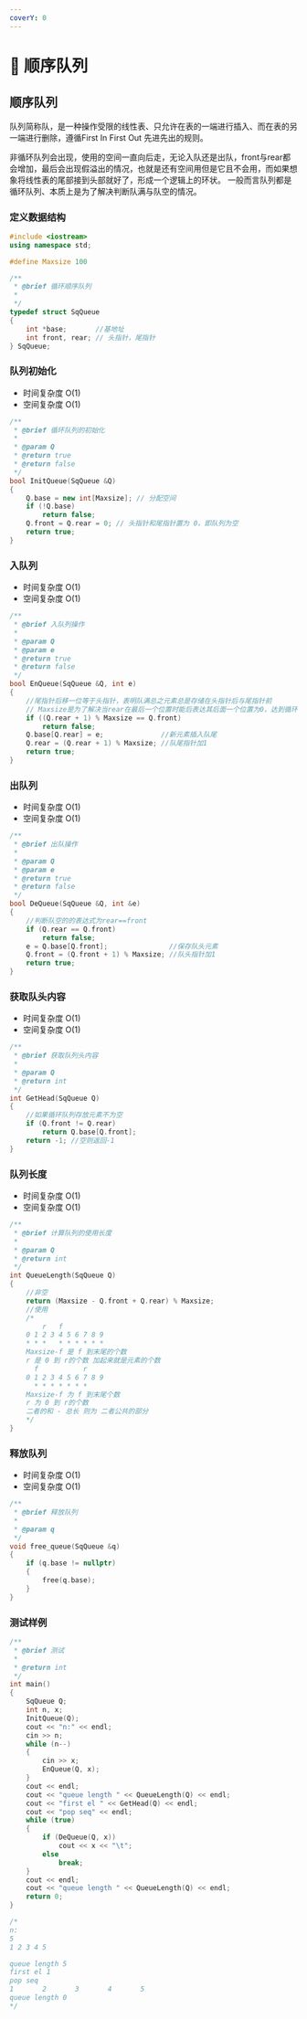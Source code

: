 ```yaml
---
coverY: 0
---
```


# 📼 顺序队列

## 顺序队列

队列简称队，是一种操作受限的线性表、只允许在表的一端进行插入、而在表的另一端进行删除，遵循First In First Out 先进先出的规则。

非循环队列会出现，使用的空间一直向后走，无论入队还是出队，front与rear都会增加，最后会出现假溢出的情况，也就是还有空间用但是它且不会用，而如果想象将线性表的尾部接到头部就好了，形成一个逻辑上的环状。 一般而言队列都是循环队列、本质上是为了解决判断队满与队空的情况。

### 定义数据结构

```cpp
#include <iostream>
using namespace std;

#define Maxsize 100

/**
 * @brief 循环顺序队列
 *
 */
typedef struct SqQueue
{
    int *base;       //基地址
    int front, rear; // 头指针，尾指针
} SqQueue;
```

### 队列初始化

* 时间复杂度 O(1)
* 空间复杂度 O(1)

```cpp
/**
 * @brief 循环队列的初始化
 *
 * @param Q
 * @return true
 * @return false
 */
bool InitQueue(SqQueue &Q)
{
    Q.base = new int[Maxsize]; // 分配空间
    if (!Q.base)
        return false;
    Q.front = Q.rear = 0; // 头指针和尾指针置为 0，即队列为空
    return true;
}
```

### 入队列

* 时间复杂度 O(1)
* 空间复杂度 O(1)

```cpp
/**
 * @brief 入队列操作
 *
 * @param Q
 * @param e
 * @return true
 * @return false
 */
bool EnQueue(SqQueue &Q, int e)
{
    //尾指针后移一位等于头指针，表明队满总之元素总是存储在头指针后与尾指针前
    // Maxsize是为了解决当rear在最后一个位置时能后表达其后面一个位置为0，达到循环的效果
    if ((Q.rear + 1) % Maxsize == Q.front)
        return false;
    Q.base[Q.rear] = e;              //新元素插入队尾
    Q.rear = (Q.rear + 1) % Maxsize; //队尾指针加1
    return true;
}
```

### 出队列

* 时间复杂度 O(1)
* 空间复杂度 O(1)

```cpp
/**
 * @brief 出队操作
 *
 * @param Q
 * @param e
 * @return true
 * @return false
 */
bool DeQueue(SqQueue &Q, int &e)
{
    //判断队空的的表达式为rear==front
    if (Q.rear == Q.front)
        return false;
    e = Q.base[Q.front];               //保存队头元素
    Q.front = (Q.front + 1) % Maxsize; //队头指针加1
    return true;
}
```

### 获取队头内容

* 时间复杂度 O(1)
* 空间复杂度 O(1)

```cpp
/**
 * @brief 获取队列头内容
 *
 * @param Q
 * @return int
 */
int GetHead(SqQueue Q)
{
    //如果循环队列存放元素不为空
    if (Q.front != Q.rear)
        return Q.base[Q.front];
    return -1; //空则返回-1
}
```

### 队列长度

* 时间复杂度 O(1)
* 空间复杂度 O(1)

```cpp
/**
 * @brief 计算队列的使用长度
 *
 * @param Q
 * @return int
 */
int QueueLength(SqQueue Q)
{
    //非空
    return (Maxsize - Q.front + Q.rear) % Maxsize;
    //使用
    /*
        r   f
    0 1 2 3 4 5 6 7 8 9
    * * *   * * * * * *
    Maxsize-f 是 f 到末尾的个数
    r 是 0 到 r的个数 加起来就是元素的个数
      f           r
    0 1 2 3 4 5 6 7 8 9
      * * * * * * *
    Maxsize-f 为 f 到末尾个数
    r 为 0 到 r的个数
    二者的和 - 总长 则为 二者公共的部分
    */
}
```

### 释放队列

* 时间复杂度 O(1)
* 空间复杂度 O(1)

```cpp
/**
 * @brief 释放队列
 *
 * @param q
 */
void free_queue(SqQueue &q)
{
    if (q.base != nullptr)
    {
        free(q.base);
    }
}
```

### 测试样例

```cpp
/**
 * @brief 测试
 *
 * @return int
 */
int main()
{
    SqQueue Q;
    int n, x;
    InitQueue(Q);
    cout << "n:" << endl;
    cin >> n;
    while (n--)
    {
        cin >> x;
        EnQueue(Q, x);
    }
    cout << endl;
    cout << "queue length " << QueueLength(Q) << endl;
    cout << "first el " << GetHead(Q) << endl;
    cout << "pop seq" << endl;
    while (true)
    {
        if (DeQueue(Q, x))
            cout << x << "\t";
        else
            break;
    }
    cout << endl;
    cout << "queue length " << QueueLength(Q) << endl;
    return 0;
}

/*
n:
5
1 2 3 4 5

queue length 5
first el 1
pop seq
1       2       3       4       5
queue length 0
*/
```
